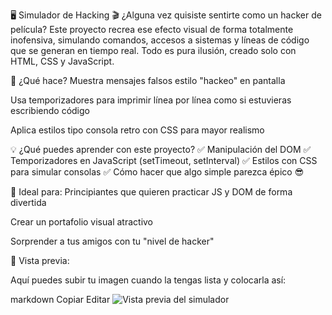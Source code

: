 🖥️ Simulador de Hacking
🎬 ¿Alguna vez quisiste sentirte como un hacker de película?
Este proyecto recrea ese efecto visual de forma totalmente inofensiva, simulando comandos, accesos a sistemas y líneas de código que se generan en tiempo real. Todo es pura ilusión, creado solo con HTML, CSS y JavaScript.

🚀 ¿Qué hace?
Muestra mensajes falsos estilo "hackeo" en pantalla

Usa temporizadores para imprimir línea por línea como si estuvieras escribiendo código

Aplica estilos tipo consola retro con CSS para mayor realismo

💡 ¿Qué puedes aprender con este proyecto?
✅ Manipulación del DOM
✅ Temporizadores en JavaScript (setTimeout, setInterval)
✅ Estilos con CSS para simular consolas
✅ Cómo hacer que algo simple parezca épico 😎

🧠 Ideal para:
Principiantes que quieren practicar JS y DOM de forma divertida

Crear un portafolio visual atractivo

Sorprender a tus amigos con tu "nivel de hacker"

📸 Vista previa:

Aquí puedes subir tu imagen cuando la tengas lista y colocarla así:

markdown
Copiar
Editar
![Vista previa del simulador](https://jayme-portfolio.vercel.app/images-portfolio/dog-parody.png)
